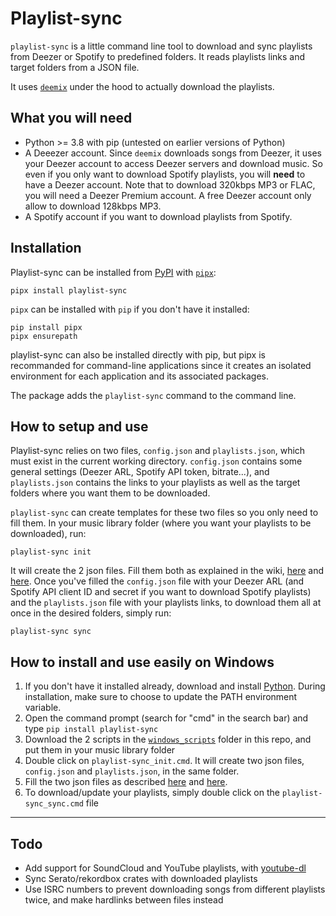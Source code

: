 # Playlist-sync

`playlist-sync` is a little command line tool to download and sync playlists from Deezer or Spotify to predefined folders. It reads playlists links and target folders from a JSON file.

It uses [`deemix`](https://pypi.org/project/deemix/) under the hood to actually download the playlists.

## What you will need
- Python >= 3.8 with pip (untested on earlier versions of Python)
- A Deeezer account. Since `deemix` downloads songs from Deezer, it uses your Deezer account to access Deezer servers and download music. So even if you only want to download Spotify playlists, you will **need** to have a Deezer account. Note that to download 320kbps MP3 or FLAC, you will need a Deezer Premium account. A free Deezer account only allow to download 128kbps MP3.
- A Spotify account if you want to download playlists from Spotify.

## Installation
Playlist-sync can be installed from [PyPI](https://pypi.org/project/playlist-sync/) with [`pipx`](https://pipx.pypa.io/):
```
pipx install playlist-sync
```
`pipx` can be installed with `pip` if you don't have it installed:
```
pip install pipx
pipx ensurepath
```

playlist-sync can also be installed directly with pip, but pipx is recommanded for command-line applications since it creates an isolated environment for each application and its associated packages.

The package adds the `playlist-sync` command to the command line.

## How to setup and use
Playlist-sync relies on two files, `config.json` and `playlists.json`, which must exist in the current working directory. `config.json` contains some general settings (Deezer ARL, Spotify API token, bitrate...), and `playlists.json` contains the links to your playlists as well as the target folders where you want them to be downloaded.

`playlist-sync` can create templates for these two files so you only need to fill them. In your music library folder (where you want your playlists to be downloaded), run:
```
playlist-sync init
```

It will create the 2 json files. Fill them both as explained in the wiki, [here](https://github.com/lilianmallardeau/playlist-sync/wiki/The-config.json-file) and [here](https://github.com/lilianmallardeau/playlist-sync/wiki/The-playlists.json-file).
Once you've filled the `config.json` file with your Deezer ARL (and Spotify API client ID and secret if you want to download Spotify playlists) and the `playlists.json` file with your playlists links, to download them all at once in the desired folders, simply run:
```
playlist-sync sync
```


## How to install and use easily on Windows
1. If you don't have it installed already, download and install [Python](https://www.python.org). During installation, make sure to choose to update the PATH environment variable.
2. Open the command prompt (search for "cmd" in the search bar) and type `pip install playlist-sync`
3. Download the 2 scripts in the [`windows_scripts`](https://github.com/lilianmallardeau/playlist-sync/tree/main/windows_scripts) folder in this repo, and put them in your music library folder
4. Double click on `playlist-sync_init.cmd`. It will create two json files, `config.json` and `playlists.json`, in the same folder.
5. Fill the two json files as described [here](https://github.com/lilianmallardeau/playlist-sync/wiki/The-config.json-file) and [here](https://github.com/lilianmallardeau/playlist-sync/wiki/The-playlists.json-file).
6. To download/update your playlists, simply double click on the `playlist-sync_sync.cmd` file


---


## Todo
- Add support for SoundCloud and YouTube playlists, with [youtube-dl](http://ytdl-org.github.io/youtube-dl/)
- Sync Serato/rekordbox crates with downloaded playlists
- Use ISRC numbers to prevent downloading songs from different playlists twice, and make hardlinks between files instead
